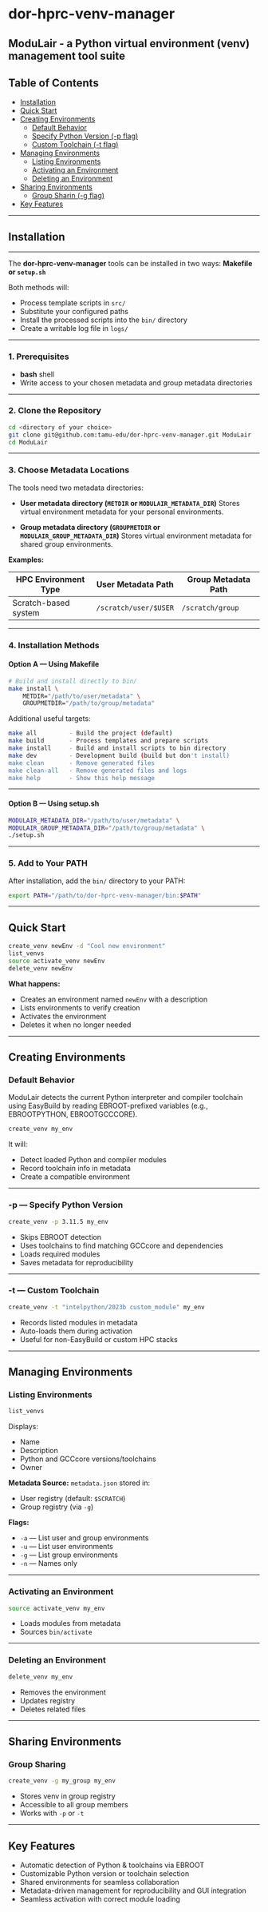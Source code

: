 # dor-hprc-venv-manager

ModuLair - a Python virtual environment (venv) management tool suite
---

## Table of Contents
- [Installation](#installation)
- [Quick Start](#quick-start)
- [Creating Environments](#creating-environments)
  - [Default Behavior](#default-behavior)
  - [Specify Python Version (-p flag)](#-p--specify-python-version)
  - [Custom Toolchain (-t flag)](#-t--custom-toolchain)
- [Managing Environments](#managing-environments)
  - [Listing Environments](#listing-environments)
  - [Activating an Environment](#activating-an-environment)
  - [Deleting an Environment](#deleting-an-environment)
- [Sharing Environments](#sharing-environments)
  - [Group Sharin (-g flag)](#group-sharing)
- [Key Features](#key-features)

---

## Installation

---

The **dor-hprc-venv-manager** tools can be installed in two ways: **Makefile or `setup.sh`**

Both methods will:

* Process template scripts in `src/`
* Substitute your configured paths
* Install the processed scripts into the `bin/` directory
* Create a writable log file in `logs/`

---

### 1. Prerequisites

* **bash** shell
* Write access to your chosen metadata and group metadata directories

---

### 2. Clone the Repository

```bash
cd <directory of your choice>
git clone git@github.com:tamu-edu/dor-hprc-venv-manager.git ModuLair
cd ModuLair
```

---

### 3. Choose Metadata Locations

The tools need two metadata directories:

* **User metadata directory (`METDIR` or `MODULAIR_METADATA_DIR`)**
  Stores virtual environment metadata for your personal environments.

* **Group metadata directory (`GROUPMETDIR` or `MODULAIR_GROUP_METADATA_DIR`)**
  Stores virtual environment metadata for shared group environments.

**Examples:**

| HPC Environment Type  | User Metadata Path    | Group Metadata Path |
| --------------------- | --------------------- | ------------------- |
| Scratch-based system  | `/scratch/user/$USER` | `/scratch/group`    |

---

### 4. Installation Methods

#### **Option A — Using Makefile**

```bash
# Build and install directly to bin/
make install \
    METDIR="/path/to/user/metadata" \
    GROUPMETDIR="/path/to/group/metadata"
```

Additional useful targets:

```bash
make all         - Build the project (default)
make build       - Process templates and prepare scripts
make install     - Build and install scripts to bin directory
make dev         - Development build (build but don't install)
make clean       - Remove generated files
make clean-all   - Remove generated files and logs
make help        - Show this help message
```

---

#### **Option B — Using setup.sh**

```bash
MODULAIR_METADATA_DIR="/path/to/user/metadata" \
MODULAIR_GROUP_METADATA_DIR="/path/to/group/metadata" \
./setup.sh
```

---

### 5. Add to Your PATH

After installation, add the `bin/` directory to your PATH:

```bash
export PATH="/path/to/dor-hprc-venv-manager/bin:$PATH"
```
---

## Quick Start

```bash
create_venv newEnv -d "Cool new environment"
list_venvs
source activate_venv newEnv
delete_venv newEnv
```

**What happens:**

* Creates an environment named `newEnv` with a description
* Lists environments to verify creation
* Activates the environment
* Deletes it when no longer needed

---

## Creating Environments

### Default Behavior

ModuLair detects the current Python interpreter and compiler toolchain using EasyBuild by reading EBROOT-prefixed variables (e.g., EBROOTPYTHON, EBROOTGCCCORE).

```bash
create_venv my_env
```

It will:

* Detect loaded Python and compiler modules
* Record toolchain info in metadata
* Create a compatible environment

---

### -p — Specify Python Version

```bash
create_venv -p 3.11.5 my_env
```

* Skips EBROOT detection
* Uses toolchains to find matching GCCcore and dependencies
* Loads required modules
* Saves metadata for reproducibility

---

### -t — Custom Toolchain

```bash
create_venv -t "intelpython/2023b custom_module" my_env
```

* Records listed modules in metadata
* Auto-loads them during activation
* Useful for non-EasyBuild or custom HPC stacks

---

## Managing Environments

### Listing Environments

```bash
list_venvs
```

Displays:

* Name
* Description
* Python and GCCcore versions/toolchains
* Owner

**Metadata Source:**
`metadata.json` stored in:

* User registry (default: `$SCRATCH`)
* Group registry (via `-g`)

**Flags:**

* `-a` — List user and group environments
* `-u` — List user environments
* `-g` — List group environments
* `-n` — Names only

---

### Activating an Environment

```bash
source activate_venv my_env
```

* Loads modules from metadata
* Sources `bin/activate`

---

### Deleting an Environment

```bash
delete_venv my_env
```

* Removes the environment
* Updates registry
* Deletes related files

---

## Sharing Environments

### Group Sharing

```bash
create_venv -g my_group my_env
```

* Stores venv in group registry
* Accessible to all group members
* Works with `-p` or `-t`

---

## Key Features

* Automatic detection of Python & toolchains via EBROOT
* Customizable Python version or toolchain selection
* Shared environments for seamless collaboration
* Metadata-driven management for reproducibility and GUI integration
* Seamless activation with correct module loading

```

